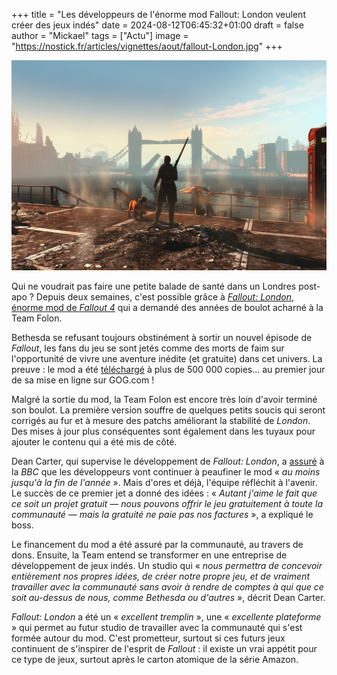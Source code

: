 +++
title = "Les développeurs de l'énorme mod Fallout: London veulent créer des jeux indés"
date = 2024-08-12T06:45:32+01:00
draft = false
author = "Mickael"
tags = ["Actu"]
image = "https://nostick.fr/articles/vignettes/aout/fallout-London.jpg"
+++

![Fallout: London](fallout-London.jpg "") 

Qui ne voudrait pas faire une petite balade de santé dans un Londres post-apo ? Depuis deux semaines, c'est possible grâce à [*Fallout: London*, énorme mod de *Fallout 4*](https://nostick.fr/articles/2024/juillet/2507-fallout-london-apocalypse-londres/) qui a demandé des années de boulot acharné à la Team Folon. 

Bethesda se refusant toujours obstinément à sortir un nouvel épisode de *Fallout*, les fans du jeu se sont jetés comme des morts de faim sur l'opportunité de vivre une aventure inédite (et gratuite) dans cet univers. La preuve : le mod a été [téléchargé](https://gog.prowly.com/341821-fallout-london-becomes-the-fastest-redeemed-game-of-all-time-on-gog-and-brings-in-an-update) à plus de 500 000 copies… au premier jour de sa mise en ligne sur GOG.com !

Malgré la sortie du mod, la Team Folon est encore très loin d'avoir terminé son boulot. La première version souffre de quelques petits soucis qui seront corrigés au fur et à mesure des patchs améliorant la stabilité de *London*. Des mises à jour plus conséquentes sont également dans les tuyaux pour ajouter le contenu qui a été mis de côté.

Dean Carter, qui supervise le développement de *Fallout: London*, a [assuré](https://www.youtube.com/watch?v=aXld-FJOqHE) à la *BBC* que les développeurs vont continuer à peaufiner le mod « *au moins jusqu'à la fin de l'année* ». Mais d'ores et déjà, l'équipe réfléchit à l'avenir. Le succès de ce premier jet a donné des idées : « *Autant j'aime le fait que ce soit un projet gratuit — nous pouvons offrir le jeu gratuitement à toute la communauté — mais la gratuité ne paie pas nos factures* », a expliqué le boss.

Le financement du mod a été assuré par la communauté, au travers de dons. Ensuite, la Team entend se transformer en une entreprise de développement de jeux indés. Un studio qui « *nous permettra de concevoir entièrement nos propres idées, de créer notre propre jeu, et de vraiment travailler avec la communauté sans avoir à rendre de comptes à qui que ce soit au-dessus de nous, comme Bethesda ou d'autres* », décrit Dean Carter.

*Fallout: London* a été un « *excellent tremplin* », une « *excellente plateforme* » qui permet au futur studio de travailler avec la communauté qui s'est formée autour du mod. C'est prometteur, surtout si ces futurs jeux continuent de s'inspirer de l'esprit de *Fallout* : il existe un vrai appétit pour ce type de jeux, surtout après le carton atomique de la série Amazon.